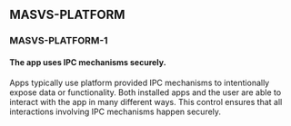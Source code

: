 ##  MASVS-PLATFORM

### MASVS-PLATFORM-1

#### The app uses IPC mechanisms securely.

Apps typically use platform provided IPC mechanisms to intentionally expose data or functionality. Both installed apps and the user are able to interact with the app in many different ways. This control ensures that all interactions involving IPC mechanisms happen securely.